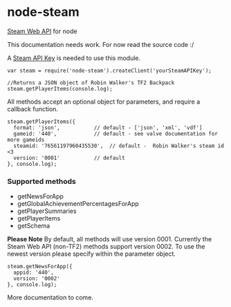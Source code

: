 node-steam
====================

[Steam Web API](http://steamcommunity.com/dev) for node

This documentation needs work. For now read the source code :/

A [Steam API Key]() is needed to use this module.

    var steam = require('node-steam').createClient('yourSteamAPIKey');
    
    //Returns a JSON object of Robin Walker's TF2 Backpack
    steam.getPlayerItems(console.log); 

All methods accept an optional object for parameters, and require a callback function.

    steam.getPlayerItems({
      format: 'json',           // default - ['json', 'xml', 'vdf']
      gameid: '440',            // default - see valve documentation for more gameids
      steamid: '76561197960435530',  // default -  Robin Walker's steam id <3
      version: '0001'           // default
    }, console.log);

### Supported methods
*   getNewsForApp
*   getGlobalAchievementPercentagesForApp
*   getPlayerSummaries
*   getPlayerItems
*   getSchema

**Please Note**
By default, all methods will use version 0001. Currently the Steam Web API (non-TF2) methods support version 0002. To use the newest version please specify within the parameter object.

    steam.getNewsForApp({
      appid: '440',
      version: '0002'
    }, console.log);

More documentation to come.
